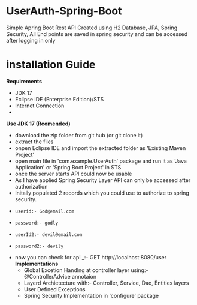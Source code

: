 # UserAuth-Spring-Boot
Simple Apring Boot Rest API Created using H2 Database, JPA, Spring Security, All End points are saved in spring security and can be accessed after logging in only

# installation Guide
**Requirements**
- JDK 17
- Eclipse IDE (Enterprise Edition)/STS
- Internet Connection
- 
**Use JDK 17 (Rcomended)**
- download the zip folder from git hub (or git clone it)
- extract the files
- onpen Eclipse IDE and import the extracted folder as 'Existing Maven Project'
- open main file in 'com.example.UserAuth' package and run it as 'Java Application' or 'Spring Boot Project' in STS
- once the server starts API could now be usable
- As I have applied Spring Security Layer API can only be accessed after authorization
- Initally populated 2 records which you could use to authorize to spring security.
-     userid:- God@email.com
-     password:- godly
-     userId2:- devil@email.com
-     password2:- devily
- now you can check for api _:- GET  http://localhost:8080/user
**Implementations**
  - Global Excetion Handlng at controller layer using:- @ControllerAdvice annotaion
  -  Layerd Archietecture with:- Controller, Service, Dao, Entities layers
  -  User Defined Exceptions
  -  Spring Security Implementation in 'configure' package
